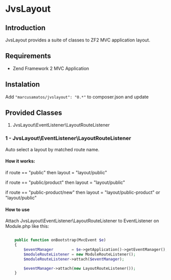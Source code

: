 JvsLayout
=========

## Introduction

JvsLayout provides a suite of classes to ZF2 MVC application layout.

## Requirements

* Zend Framework 2 MVC Application


## Instalation

Add `"marcusamatos/jvslayout": "0.*"` to composer.json and update

## Provided Classes

1. JvsLayout\EventListener\LayoutRouteListener


### 1 - JvsLayout\EventListener\LayoutRouteListener

Auto select a layout by matched route name.

#### How it works:

if route == "public" then layout = "layout/public"

if route == "public/product" then layout = "layout/public"

if route == "public-product/new" then layout = "layout/public-product" or "layout/public"

#### How to use

Attach JvsLayout\EventListener\LayoutRouteListener to EventListener on Module.php like this:


```php

    public function onBootstrap(MvcEvent $e)
    {
        $eventManager        = $e->getApplication()->getEventManager();
        $moduleRouteListener = new ModuleRouteListener();
        $moduleRouteListener->attach($eventManager);

        $eventManager->attach(new LayoutRouteListener());
    }

```
